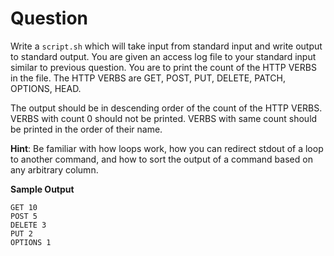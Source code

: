 # Question

Write a `script.sh` which will take input from standard input and write output
to standard output.
You are given an access log file to your standard input similar to previous
question. You are to print the count of the HTTP VERBS in the file. The HTTP
VERBS are GET, POST, PUT, DELETE, PATCH, OPTIONS, HEAD.

The output should be in descending order of the count of the HTTP VERBS.
VERBS with count 0 should not be printed. VERBS with same count should be
printed in the order of their name.

**Hint**: Be familiar with how loops work, how you can redirect stdout of
a loop to another command, and how to sort the output of a command based
on any arbitrary column.

**Sample Output**

```
GET 10
POST 5
DELETE 3
PUT 2
OPTIONS 1
```
